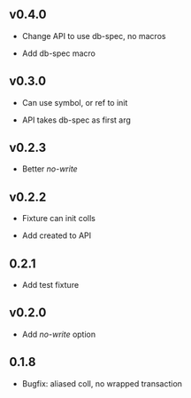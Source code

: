 ## v0.4.0

- Change API to use db-spec, no macros

- Add db-spec macro

## v0.3.0

 - Can use symbol, or ref to init

- API takes db-spec as first arg

## v0.2.3

 - Better *no-write*

## v0.2.2

- Fixture can init colls

- Add created to API

## 0.2.1

 - Add test fixture

## v0.2.0

 - Add *no-write* option

## 0.1.8

 - Bugfix: aliased coll, no wrapped transaction

